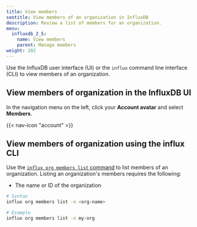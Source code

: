 ```yaml
---
title: View members
seotitle: View members of an organization in InfluxDB
description: Review a list of members for an organization.
menu:
  influxdb_2_5:
    name: View members
    parent: Manage members
weight: 202
---
```


Use the InfluxDB user interface (UI) or the `influx` command line interface (CLI)
to view members of an organization.

## View members of organization in the InfluxDB UI

In the navigation menu on the left, click your **Account avatar** and select **Members**.

{{< nav-icon "account" >}}


## View members of organization using the influx CLI

Use the [`influx org members list` command](/influxdb/v2.5/reference/cli/influx/org/members/list)
to list members of an organization. Listing an organization's members requires the following:

- The name or ID of the organization

```sh
# Syntax
influx org members list -n <org-name>

# Example
influx org members list -n my-org
```
